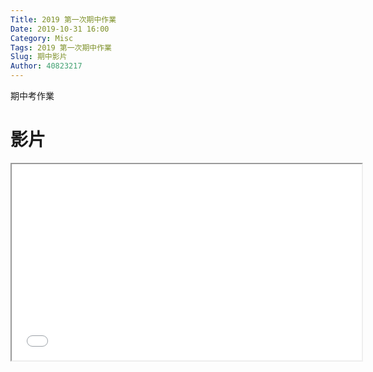 ```yaml
---
Title: 2019 第一次期中作業
Date: 2019-10-31 16:00
Category: Misc
Tags: 2019 第一次期中作業
Slug: 期中影片
Author: 40823217
---
```


 期中考作業
 
<h1><span style="vertical-align: inherit;"><span style="vertical-align: inherit;">影片</span></span></h1>
<p><iframe width="560" height="314" allowfullscreen="allowfullscreen" src="//www.youtube.com/embed/BDRxVBO5dPA"></iframe></p>